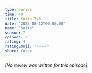 ```yaml
---
type: series
time: 40
title: Suits 7x3
date: "2022-08-12T00:00:00"
name: "Suits"
season: 7
episode: 3
rating: 4
ratingEmoji: "⭐️⭐️⭐️⭐️"
share: false
---
```


_[No review was written for this episode]_
